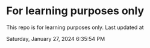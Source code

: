 # For learning purposes only
This repo is for learning purposes only.
Last updated at

Saturday, January 27, 2024 6:35:54 PM

